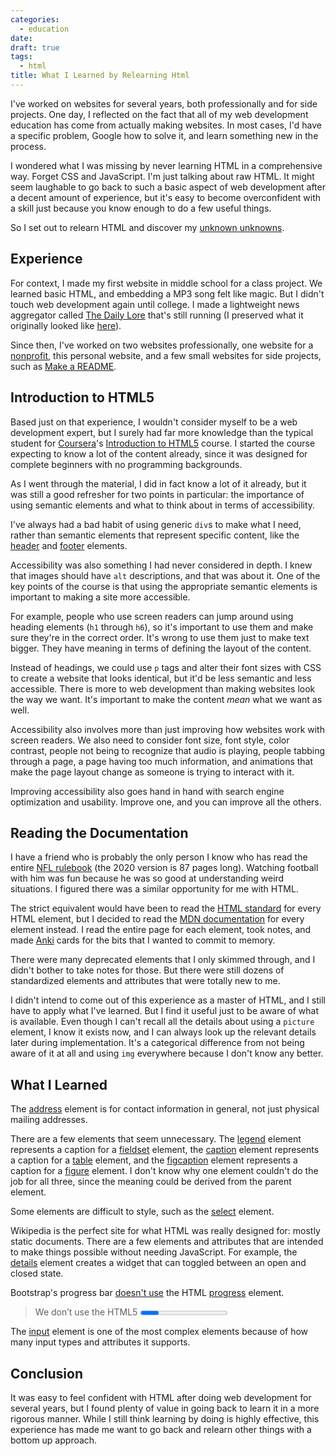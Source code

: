 ```yaml
---
categories:
  - education
date:
draft: true
tags:
  - html
title: What I Learned by Relearning Html
---
```


I've worked on websites for several years, both professionally and for side
projects. One day, I reflected on the fact that all of my web development
education has come from actually making websites. In most cases, I'd have a
specific problem, Google how to solve it, and learn something new in the
process.

I wondered what I was missing by never learning HTML in a comprehensive way.
Forget CSS and JavaScript. I'm just talking about raw HTML. It might seem
laughable to go back to such a basic aspect of web development after a decent
amount of experience, but it's easy to become overconfident with a skill just
because you know enough to do a few useful things.

So I set out to relearn HTML and discover my [unknown
unknowns](https://en.wikipedia.org/wiki/There_are_known_knowns).

## Experience

For context, I made my first website in middle school for a class project. We
learned basic HTML, and embedding a MP3 song felt like magic. But I didn't touch
web development again until college. I made a lightweight news aggregator called
[The Daily Lore](https://www.dailylore.com/) that's still running (I preserved
what it originally looked like [here](https://www.dailylore.com/legacy)).

Since then, I've worked on two websites professionally, one website for a
[nonprofit](https://sublimefund.org/), this personal website, and a few small
websites for side projects, such as [Make a
README](https://www.makeareadme.com/).

## Introduction to HTML5

Based just on that experience, I wouldn't consider myself to be a web
development expert, but I surely had far more knowledge than the typical student
for [Coursera](https://www.coursera.org/)'s [Introduction to
HTML5](https://www.coursera.org/learn/html) course. I started the course
expecting to know a lot of the content already, since it was designed for
complete beginners with no programming backgrounds.

As I went through the material, I did in fact know a lot of it already, but it
was still a good refresher for two points in particular: the importance of using
semantic elements and what to think about in terms of accessibility.

I've always had a bad habit of using generic `div`s to make what I need, rather
than semantic elements that represent specific content, like the
[header](https://developer.mozilla.org/en-US/docs/Web/HTML/Element/header) and
[footer](https://developer.mozilla.org/en-US/docs/Web/HTML/Element/footer)
elements.

Accessibility was also something I had never considered in depth. I knew that
images should have `alt` descriptions, and that was about it. One of the key
points of the course is that using the appropriate semantic elements is
important to making a site more accessible.

For example, people who use screen readers can jump around using heading
elements (`h1` through `h6`), so it's important to use them and make sure
they're in the correct order. It's wrong to use them just to make text bigger.
They have meaning in terms of defining the layout of the content.

Instead of headings, we could use `p` tags and alter their font sizes with CSS
to create a website that looks identical, but it'd be less semantic and less
accessible. There is more to web development than making websites look the way
we want. It's important to make the content *mean* what we want as well.

Accessibility also involves more than just improving how websites work with
screen readers. We also need to consider font size, font style, color contrast,
people not being to recognize that audio is playing, people tabbing through a
page, a page having too much information, and animations that make the page
layout change as someone is trying to interact with it.

Improving accessibility also goes hand in hand with search engine optimization
and usability. Improve one, and you can improve all the others.

## Reading the Documentation

I have a friend who is probably the only person I know who has read the entire
[NFL rulebook](https://operations.nfl.com/the-rules) (the 2020 version is 87
pages long). Watching football with him was fun because he was so good at
understanding weird situations. I figured there was a similar opportunity for me
with HTML.

The strict equivalent would have been to read the [HTML
standard](https://html.spec.whatwg.org/) for every HTML element, but I decided
to read the [MDN
documentation](https://developer.mozilla.org/en-US/docs/Web/HTML/Element) for
every element instead. I read the entire page for each element, took notes, and
made [Anki](https://apps.ankiweb.net/) cards for the bits that I wanted to
commit to memory.

There were many deprecated elements that I only skimmed through, and I didn't
bother to take notes for those. But there were still dozens of standardized
elements and attributes that were totally new to me.

I didn't intend to come out of this experience as a master of HTML, and I still
have to apply what I've learned. But I find it useful just to be aware of what
is available. Even though I can't recall all the details about using a `picture`
element, I know it exists now, and I can always look up the relevant details
later during implementation. It's a categorical difference from not being aware
of it at all and using `img` everywhere because I don't know any better.

## What I Learned

The [address](https://developer.mozilla.org/en-US/docs/Web/HTML/Element/address)
element is for contact information in general, not just physical mailing
addresses.

There are a few elements that seem unnecessary. The
[legend](https://developer.mozilla.org/en-US/docs/Web/HTML/Element/legend)
element represents a caption for a
[fieldset](https://developer.mozilla.org/en-US/docs/Web/HTML/Element/fieldset)
element, the
[caption](https://developer.mozilla.org/en-US/docs/Web/HTML/Element/caption)
element represents a caption for a
[table](https://developer.mozilla.org/en-US/docs/Web/HTML/Element/table)
element, and the
[figcaption](https://developer.mozilla.org/en-US/docs/Web/HTML/Element/figcaption)
element represents a caption for a
[figure](https://developer.mozilla.org/en-US/docs/Web/HTML/Element/figure)
element. I don't know why one element couldn't do the job for all three, since
the meaning could be derived from the parent element.

Some elements are difficult to style, such as the
[select](https://developer.mozilla.org/en-US/docs/Web/HTML/Element/select)
element.

Wikipedia is the perfect site for what HTML was really designed for: mostly
static documents. There are a few elements and attributes that are intended to
make things possible without needing JavaScript. For example, the
[details](https://developer.mozilla.org/en-US/docs/Web/HTML/Element/details)
element creates a widget that can toggled between an open and closed state.

Bootstrap's progress bar [doesn't
use](https://getbootstrap.com/docs/5.0/components/progress/) the HTML
[progress](https://developer.mozilla.org/en-US/docs/Web/HTML/Element/progress)
element.

<!-- markdownlint-disable no-inline-html -->
> We don’t use the HTML5 <progress> element, ensuring you can stack progress
> bars, animate them, and place text labels over them.
<!-- markdownlint-enable no-inline-html -->

The [input](https://developer.mozilla.org/en-US/docs/Web/HTML/Element/input)
element is one of the most complex elements because of how many input types and
attributes it supports.

## Conclusion

It was easy to feel confident with HTML after doing web development for several
years, but I found plenty of value in going back to learn it in a more rigorous
manner. While I still think learning by doing is highly effective, this
experience has made me want to go back and relearn other things with a bottom up
approach.

